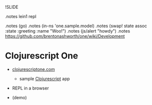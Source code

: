 !SLIDE

.notes lein1 repl

.notes (go)
.notes (in-ns 'one.sample.model)
.notes (swap! state assoc :state :greeting :name "Woo!")
.notes (js/alert "howdy")
.notes https://github.com/brentonashworth/one/wiki/Development

# Clojurescript One

* [clojurescriptone.com](http://clojurescriptone.com/getting-started.html)
    * sample [Clojurescript](https://github.com/clojure/clojurescript/wiki) app

* REPL in a browser

* (demo)
